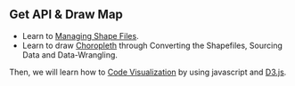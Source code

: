 ## Get API & Draw Map 

- Learn to [Managing Shape Files](https://github.com/zachpino/realtimespace/tree/master/week3).
- Learn to draw [Choropleth](https://github.com/zachpino/realtimespace/tree/master/week4) through Converting the Shapefiles, Sourcing Data and Data-Wrangling. 

Then, we will learn how to [Code Visualization](data.md) by using javascript and [D3.js](https://d3js.org/).
